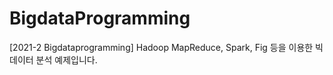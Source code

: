 # BigdataProgramming
[2021-2 Bigdataprogramming] Hadoop MapReduce, Spark, Fig 등을 이용한 빅데이터 분석 예제입니다.
